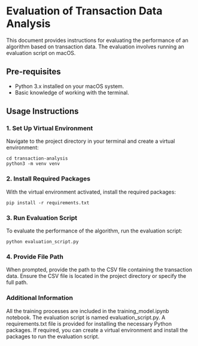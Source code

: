 # Evaluation of Transaction Data Analysis

This document provides instructions for evaluating the performance of an algorithm based on transaction data. The evaluation involves running an evaluation script on macOS.

## Pre-requisites
- Python 3.x installed on your macOS system.
- Basic knowledge of working with the terminal.

## Usage Instructions


### 1. Set Up Virtual Environment
Navigate to the project directory in your terminal and create a virtual environment:
``` 
cd transaction-analysis
python3 -m venv venv
``` 

### 2. Install Required Packages
With the virtual environment activated, install the required packages:
``` 
pip install -r requirements.txt
```

### 3. Run Evaluation Script
To evaluate the performance of the algorithm, run the evaluation script:
```
python evaluation_script.py
```
### 4. Provide File Path
When prompted, provide the path to the CSV file containing the transaction data. Ensure the CSV file is located in the project directory or specify the full path.

### Additional Information
All the training processes are included in the training_model.ipynb notebook.
The evaluation script is named evaluation_script.py.
A requirements.txt file is provided for installing the necessary Python packages.
If required, you can create a virtual environment and install the packages to run the evaluation script.

